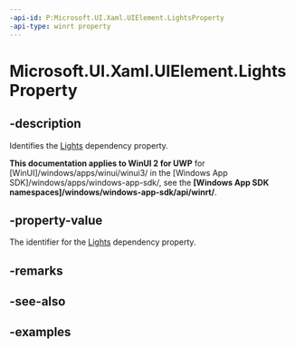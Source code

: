 ```yaml
---
-api-id: P:Microsoft.UI.Xaml.UIElement.LightsProperty
-api-type: winrt property
---
```


<!-- Property syntax.
public DependencyProperty LightsProperty { get; }
-->

# Microsoft.UI.Xaml.UIElement.LightsProperty

## -description
Identifies the [Lights](uielement_lights.md) dependency property.

**This documentation applies to WinUI 2 for UWP** for [WinUI]/windows/apps/winui/winui3/ in the [Windows App SDK]/windows/apps/windows-app-sdk/, see the **[Windows App SDK namespaces]/windows/windows-app-sdk/api/winrt/**.

## -property-value
The identifier for the [Lights](uielement_lights.md) dependency property.

## -remarks

## -see-also

## -examples


